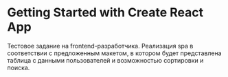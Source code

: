 # Getting Started with Create React App

Тестовое задание на frontend-разработчика. Реализация spa в соответствии с предложенным макетом, в котором будет представлена таблица с данными пользователей и возможностью сортировки и поиска.